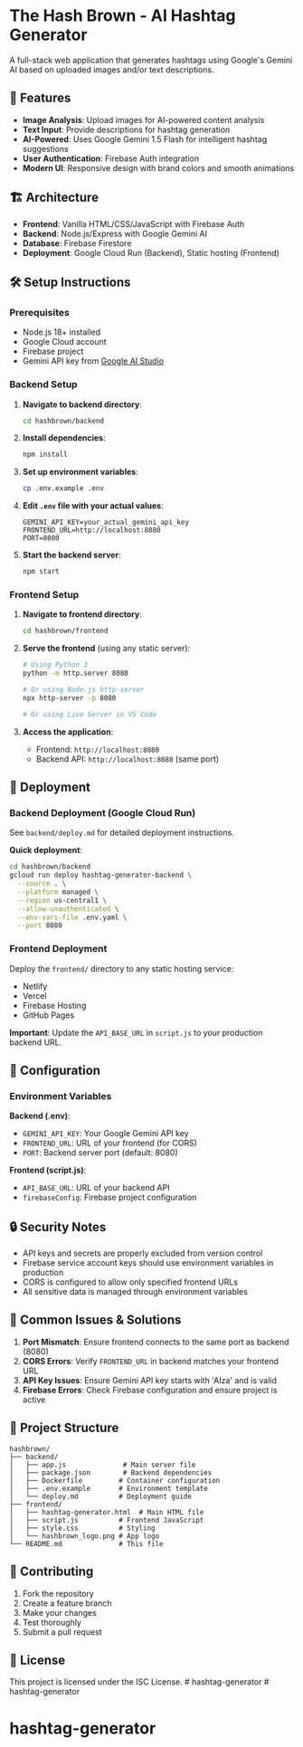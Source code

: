 # The Hash Brown - AI Hashtag Generator

A full-stack web application that generates hashtags using Google's Gemini AI based on uploaded images and/or text descriptions.

## 🚀 Features

- **Image Analysis**: Upload images for AI-powered content analysis
- **Text Input**: Provide descriptions for hashtag generation
- **AI-Powered**: Uses Google Gemini 1.5 Flash for intelligent hashtag suggestions
- **User Authentication**: Firebase Auth integration
- **Modern UI**: Responsive design with brand colors and smooth animations

## 🏗 Architecture

- **Frontend**: Vanilla HTML/CSS/JavaScript with Firebase Auth
- **Backend**: Node.js/Express with Google Gemini AI
- **Database**: Firebase Firestore
- **Deployment**: Google Cloud Run (Backend), Static hosting (Frontend)

## 🛠 Setup Instructions

### Prerequisites
- Node.js 18+ installed
- Google Cloud account
- Firebase project
- Gemini API key from [Google AI Studio](https://makersuite.google.com/app/apikey)

### Backend Setup

1. **Navigate to backend directory**:
   ```bash
   cd hashbrown/backend
   ```

2. **Install dependencies**:
   ```bash
   npm install
   ```

3. **Set up environment variables**:
   ```bash
   cp .env.example .env
   ```
   
4. **Edit `.env` file with your actual values**:
   ```
   GEMINI_API_KEY=your_actual_gemini_api_key
   FRONTEND_URL=http://localhost:8080
   PORT=8080
   ```

5. **Start the backend server**:
   ```bash
   npm start
   ```

### Frontend Setup

1. **Navigate to frontend directory**:
   ```bash
   cd hashbrown/frontend
   ```

2. **Serve the frontend** (using any static server):
   ```bash
   # Using Python 3
   python -m http.server 8080
   
   # Or using Node.js http-server
   npx http-server -p 8080
   
   # Or using Live Server in VS Code
   ```

3. **Access the application**:
   - Frontend: `http://localhost:8080`
   - Backend API: `http://localhost:8080` (same port)

## 🚀 Deployment

### Backend Deployment (Google Cloud Run)

See `backend/deploy.md` for detailed deployment instructions.

**Quick deployment**:
```bash
cd hashbrown/backend
gcloud run deploy hashtag-generator-backend \
  --source . \
  --platform managed \
  --region us-central1 \
  --allow-unauthenticated \
  --env-vars-file .env.yaml \
  --port 8080
```

### Frontend Deployment

Deploy the `frontend/` directory to any static hosting service:
- Netlify
- Vercel
- Firebase Hosting
- GitHub Pages

**Important**: Update the `API_BASE_URL` in `script.js` to your production backend URL.

## 🔧 Configuration

### Environment Variables

**Backend (.env)**:
- `GEMINI_API_KEY`: Your Google Gemini API key
- `FRONTEND_URL`: URL of your frontend (for CORS)
- `PORT`: Backend server port (default: 8080)

**Frontend (script.js)**:
- `API_BASE_URL`: URL of your backend API
- `firebaseConfig`: Firebase project configuration

## 🔒 Security Notes

- API keys and secrets are properly excluded from version control
- Firebase service account keys should use environment variables in production
- CORS is configured to allow only specified frontend URLs
- All sensitive data is managed through environment variables

## 🐛 Common Issues & Solutions

1. **Port Mismatch**: Ensure frontend connects to the same port as backend (8080)
2. **CORS Errors**: Verify `FRONTEND_URL` in backend matches your frontend URL
3. **API Key Issues**: Ensure Gemini API key starts with 'AIza' and is valid
4. **Firebase Errors**: Check Firebase configuration and ensure project is active

## 📁 Project Structure

```
hashbrown/
├── backend/
│   ├── app.js              # Main server file
│   ├── package.json        # Backend dependencies
│   ├── Dockerfile         # Container configuration
│   ├── .env.example       # Environment template
│   └── deploy.md          # Deployment guide
├── frontend/
│   ├── hashtag-generator.html  # Main HTML file
│   ├── script.js          # Frontend JavaScript
│   ├── style.css          # Styling
│   └── hashbrown_logo.png # App logo
└── README.md              # This file
```

## 🤝 Contributing

1. Fork the repository
2. Create a feature branch
3. Make your changes
4. Test thoroughly
5. Submit a pull request

## 📝 License

This project is licensed under the ISC License. #   h a s h t a g - g e n e r a t o r  
 # hashtag-generator
# hashtag-generator
